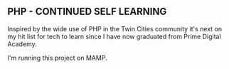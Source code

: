 PHP - CONTINUED SELF LEARNING
-------------------------------

Inspired by the wide use of PHP in the Twin Cities community
it's next on my hit list for tech to learn since I have now graduated
from Prime Digital Academy.

I'm running this project on MAMP.
